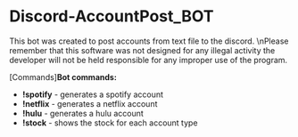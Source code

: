 # Discord-AccountPost_BOT

This bot was created to post accounts from text file to the discord.
\nPlease remember that this software was not designed for any illegal activity the developer will not be held responsible for any improper use of the program.

[Commands]**Bot commands:**

- **!spotify** - generates a spotify account
- **!netflix** - generates a netflix account
- **!hulu** - generates a hulu account
- **!stock** - shows the stock for each account type